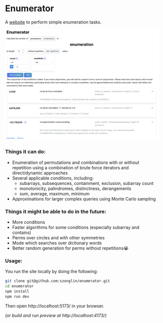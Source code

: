 # Enumerator

A [website](https://szonglin.github.io/enumerator/) to perform simple enumeration tasks.

![](./other/images/exampleuse.png)

### Things it can do:

- Enumeration of permutations and combinations with or without repetition using a combination of brute force iterators and direct/dynamic approaches
- Several applicable conditions, including:
  - subarrays, subsequences, containment, exclusion, subarray count
  - monotonicity, palindromes, distinctness, derangements
  - sum, average, maximum, minimum
- Approximations for larger complex queries using Monte Carlo sampling

### Things it might be able to do in the future:

- More conditions
- Faster algorithms for some conditions (especially subarray and contains)
- Perms over circles and with other symmetries
- Mode which searches over dictionary words
- Better random generation for perms without repetitions😭

### Usage:

You run the site locally by doing the following:

```bash
git clone git@github.com:szonglin/enumerator.git
cd enumerator
npm install
npm run dev
```

Then open http://localhost:5173/ in your browser.

_(or build and run preview at http://localhost:4173/)_
